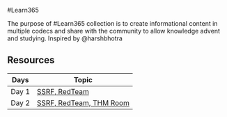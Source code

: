 
#Learn365

The purpose of #Learn365 collection is to create informational content in multiple codecs and share with the community to allow knowledge advent and studying.
Inspired by @harshbhotra



## Resources

|  Days            | Topic                                                                |
| ----------------- | ------------------------------------------------------------------ |
| Day 1 | [SSRF, RedTeam](https://github.com/Imran407704/Learn365/blob/main/Resources/Day%201%20Task.md) |
| Day 2 | [SSRF, RedTeam, THM Room](https://github.com/Imran407704/Learn365/blob/main/Resources/Day%202%20Task.md) |

